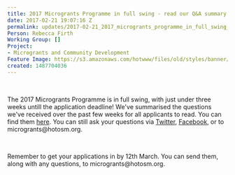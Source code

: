 ```yaml
---
title: 2017 Microgrants Programme in full swing - read our Q&A summary
date: 2017-02-21 19:07:16 Z
permalink: updates/2017-02-21_2017_microgrants_programme_in_full_swing_-_read_our_q&a_summary
Person: Rebecca Firth
Working Group: []
Project:
- Microgrants and Community Development
Feature Image: https://s3.amazonaws.com/hotwww/files/old/styles/banner/public/2017+microgrants_0.png
created: 1487704036
---
```


<p>&nbsp;</p><p>The 2017 Microgrants Programme is in full swing, with just under three weeks untill the application deadline! We've summarised the questions we've received over the past few weeks for all applicants to read. You can find them <a href="https://docs.google.com/document/d/1SVI_wxf0CbZ2pOOf8kuqREkZwvmxmSTp9i3jbHsBkCo/edit" target="_blank">here</a>. You can still ask your questions via <a href="https://twitter.com/hotosm" target="_blank">Twitter</a>, <a href="https://www.facebook.com/hotosm/">Facebook</a>, or to microgrants@hotosm.org.</p><p>&nbsp;</p><p>Remember to get your applications in by 12th March. You can send them, along with any questions, to microgrants@hotosm.org.</p>
